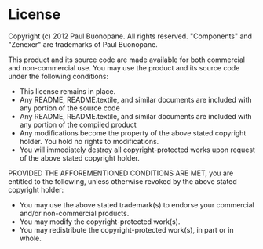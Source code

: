 License
=======

Copyright (c) 2012 Paul Buonopane.  All rights reserved.  "Components" and "Zenexer" are trademarks of Paul Buonopane.

This product and its source code are made available for both commercial and non-commercial use.  You may use the product and its source code under the following conditions:

* This license remains in place.
* Any README, README.textile, and similar documents are included with any portion of the source code
* Any README, README.textile, and similar documents are included with any portion of the compiled product
* Any modifications become the property of the above stated copyright holder.  You hold no rights to modifications.
* You will immediately destroy all copyright-protected works upon request of the above stated copyright holder.

PROVIDED THE AFFOREMENTIONED CONDITIONS ARE MET, you are entitled to the following, unless otherwise revoked by the above stated copyright holder:

* You may use the above stated trademark(s) to endorse your commercial and/or non-commercial products.
* You may modify the copyright-protected work(s).
* You may redistribute the copyright-protected work(s), in part or in whole.
